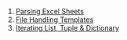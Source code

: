 
1. [Parsing Excel Sheets](https://github.com/VisheshPatel/Python/blob/master/parsing%20excel%20sheets.md)
2. [File Handling Templates](https://github.com/VisheshPatel/Python/blob/master/File%20Handling%20Templates.md)
3. [Iterating List, Tuple & Dictionary](https://github.com/VisheshPatel/Python/blob/master/Iterating%20List%2C%20Tuple%20%26%20Dictionary.md)
